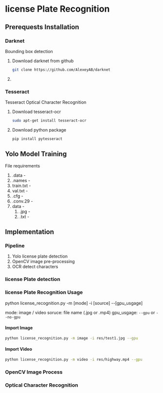 # license Plate Recognition
## Prerequests Installation
### Darknet
Bounding box detection
1. Download darknet from github
    ```bash
    git clone https://github.com/AlexeyAB/darknet
    ```
1. 


### Tesseract
Tesseract Optical Character Recognition
1. Download tesseract-ocr 
    ```bash
    sudo apt-get install tesseract-ocr
    ```
1. Download python package
    ```bash
    pip install pytesseract
    ```

## Yolo Model Training
File requirements
1. .data - 
1. .names - 
1. train.txt - 
1. val.txt - 
1. .cfg - 
1. .conv.29 - 
1. data - 
    1. .jpg - 
    1. .txt - 

## Implementation
### Pipeline
1. Yolo license plate detection
1. OpenCV image pre-processing
1. OCR detect characters

### license Plate detection

### license Plate Recognition Usage

python license_recognition.py -m [mode] -i [source] --[gpu_usgage]

mode: image / video
soruce: file name (.jpg or .mp4)
gpu_usgage: `--gpu` or `--no-gpu`

#### Import Image
```bash
python license_recognition.py -m image -i res/test1.jpg --gpu
```
#### Import Video
```bash
python license_recognition.py -m video -i res/highway.mp4 --gpu
```

### OpenCV Image Process

### Optical Character Recognition


